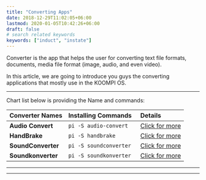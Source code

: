 ```yaml
---
title: "Converting Apps"
date: 2018-12-29T11:02:05+06:00
lastmod: 2020-01-05T10:42:26+06:00
draft: false
# search related keywords
keywords: ["induct", "instate"]
---
```


Converter is the app that helps the user for converting text file formats, documents, media file format (image, audio, and even video).  

In this article, we are going to introduce you guys the converting applications that mostly use in the KOOMPI OS.

----
Chart list below is providing the Name and commands:

| Converter Names  |  Installing Commands | Details|
|:-------------|:-------------|:-------------|
| **Audio Convert** | `pi -S audio-convert `     |[Click for more]()|
| **HandBrake** | `pi -S handbrake `     |[Click for more]()|
| **SoundConverter** | `pi -S soundconverter `     |[Click for more]()|
| **Soundkonverter** | `pi -S soundkonverter `     |[Click for more]()|

----

<!-- # Audio Convert
**Audio Convert** is a script that converts between WAV, Ogg, MP3, MPC, FLAC, APE, AAC, and WMA files. It has an easy-to-use interface that makes it possible to fill in the tags for a few formats, copy the tags from input files into the new files, and choose the quality of compression.

## How to install Audio convert
You can install it with this command:

```
pi -S audio-convert
```

---

# Handbrake

[HandBrake](https://handbrake.fr/) is very easy to use open-source tool for converting videos from a number of formats to a few modern, popular formats.

{{< notice tip >}}
Before you install any apps, make sure your system have been updated.If you have not updated, please run this command **pi -Syu** first.
{{< /notice >}}

## How to install handbrake
In KOOMPI OS handbrake is installed within command below
```
pi -S handbrake
```

---

# Soundconverter
**SoundConverter** is the leading audio file converter. It reads anything GStreamer can read (Ogg Vorbis, AAC, MP3, FLAC, WAV, AVI, MPEG, MOV, M4A, AC3, DTS, ALAC, MPC, Shorten, APE, SID, MOD, XM, S3M, etc...), and writes to Opus, Ogg Vorbis, FLAC, WAV, AAC, and MP3 files.

SoundConverter aims to be the simple app in using, and very fast. Thanks to its multithreaded designing, it will use as many cores as possible to speed up the conversion. It can also extract the audio from 
videos.

## How to install Soundconverter
To install it, you need to be in *konsole* and run command below:
```
pi -S soundconverter
```

## Features
This app is providing many features such as:
- Clean and easy interface
- Fast, multithreaded, conversion
- Process huge number of files in record time
- Powerful automated renaming- Change filenames and create folders according to tags

---

# SoundKonverter

**SoundKonverter** is a front-end to various audio converters.

## How to install SoundKonverter
It is easy to install, run this command below:
```
pi -S soundkonverter
``` -->

---
